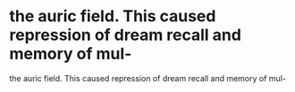 # the auric field. This caused repression of dream recall and memory of mul-

the auric field. This caused repression of dream recall and memory of mul-